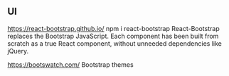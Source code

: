 ## UI
https://react-bootstrap.github.io/
npm i react-bootstrap
React-Bootstrap replaces the Bootstrap JavaScript. 
Each component has been built from scratch as a true React component, without unneeded dependencies like jQuery.


https://bootswatch.com/
Bootstrap themes